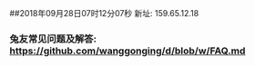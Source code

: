 ##2018年09月28日07时12分07秒 新址: 159.65.12.18
### 兔友常见问题及解答: https://github.com/wanggonging/d/blob/w/FAQ.md
